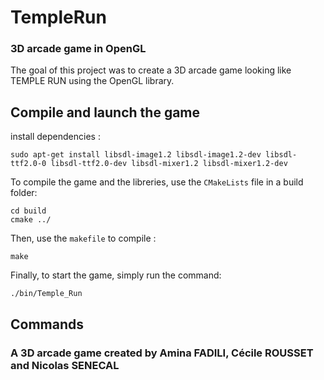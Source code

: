 # TempleRun 
### 3D arcade game in OpenGL

The goal of this project was to create a 3D arcade game looking like TEMPLE RUN using the OpenGL library.

## Compile and launch the game

install dependencies : 

`sudo apt-get install libsdl-image1.2 libsdl-image1.2-dev libsdl-ttf2.0-0 libsdl-ttf2.0-dev libsdl-mixer1.2 libsdl-mixer1.2-dev`

To compile the game and the libreries, use the `CMakeLists` file in a build folder:
```
cd build
cmake ../
```
Then, use the `makefile` to compile :
```
make
```

Finally, to start the game, simply run the command:
```
./bin/Temple_Run
```

## Commands



### A 3D arcade game created by Amina FADILI, Cécile ROUSSET and Nicolas SENECAL
